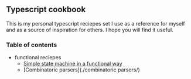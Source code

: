 ## Typescript cookbook

This is my personal typescript reciepes set I use as a reference for myself and as a source of inspiration for others. I hope you will find it useful.

### Table of contents

- functional reciepes
    + [Simple state machine in a functional way](./state-machine/)
    + [Combinatoric parsers](./combinatoric parsers/)
